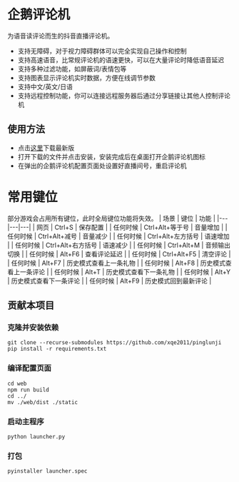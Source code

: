 # 企鹅评论机
为语音读评论而生的抖音直播评论机。
- 支持无障碍，对于视力障碍群体可以完全实现自己操作和控制
- 支持高速语音，比常规评论机的语速更快，可以在大量评论时降低语音延迟
- 支持多种过滤功能，如屏蔽词/表情包等
- 支持图表显示评论机实时数据，方便在线调节参数
- 支持中文/英文/日语
- 支持远程控制功能，你可以连接远程服务器后通过分享链接让其他人控制评论机

## 使用方法
- 点击[这里](https://github.com/xqe2011/pinglunji/releases/download/latest/installer.exe)下载最新版
- 打开下载的文件并点击安装，安装完成后在桌面打开企鹅评论机图标
- 在弹出的企鹅评论机配置页面处设置好直播间号，重启评论机

# 常用键位
部分游戏会占用所有键位，此时全局键位功能将失效。 
| 场景 | 键位 | 功能 |
|---|---|---|
| 网页 | Ctrl+S | 保存配置 |
| 任何时候 | Ctrl+Alt+等于号 | 音量增加 |
| 任何时候 | Ctrl+Alt+减号 | 音量减少 |
| 任何时候 | Ctrl+Alt+左方括号 | 语速增加 |
| 任何时候 | Ctrl+Alt+右方括号 | 语速减少 |
| 任何时候 | Ctrl+Alt+M | 音频输出切换 |
| 任何时候 | Alt+F6 | 查看评论延迟 |
| 任何时候 | Ctrl+Alt+F5 | 清空评论 |
| 任何时候 | Alt+F7 | 历史模式查看上一条礼物 |
| 任何时候 | Alt+F8 | 历史模式查看上一条评论 |
| 任何时候 | Alt+T | 历史模式查看下一条礼物 |
| 任何时候 | Alt+Y | 历史模式查看下一条评论 |
| 任何时候 | Alt+F9 | 历史模式回到最新评论 |

## 贡献本项目
### 克隆并安装依赖
```
git clone --recurse-submodules https://github.com/xqe2011/pinglunji
pip install -r requirements.txt
```
### 编译配置页面
```
cd web
npm run build
cd ../
mv ./web/dist ./static
```
### 启动主程序
```
python launcher.py
```
### 打包
```
pyinstaller launcher.spec
```
